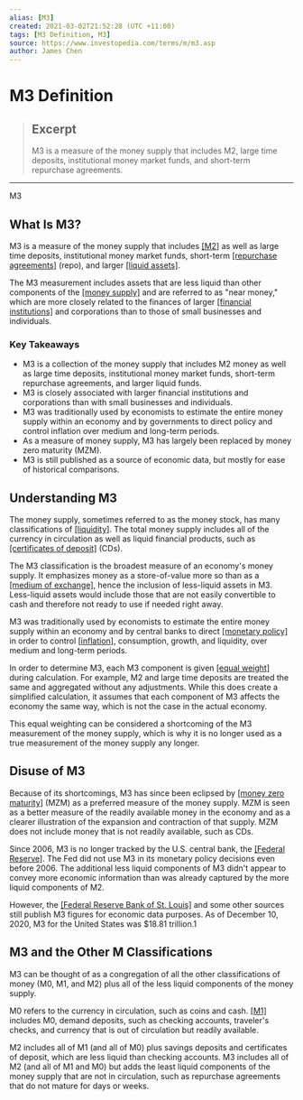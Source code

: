 ```yaml
---
alias: [M3]
created: 2021-03-02T21:52:28 (UTC +11:00)
tags: [M3 Definition, M3]
source: https://www.investopedia.com/terms/m/m3.asp
author: James Chen
---
```


# M3 Definition

> ## Excerpt
> M3 is a measure of the money supply that includes M2, large time deposits, institutional money market funds, and short-term repurchase agreements.

---

M3
## What Is M3?

M3 is a measure of the money supply that includes [[M2]](https://www.investopedia.com/terms/m/m2.asp) as well as large time deposits, institutional money market funds, short-term [[repurchase agreements]](https://www.investopedia.com/terms/r/repurchaseagreement.asp) (repo), and larger [[liquid assets]](https://www.investopedia.com/terms/l/liquidasset.asp).

The M3 measurement includes assets that are less liquid than other components of the [[money supply]](https://www.investopedia.com/terms/m/moneysupply.asp) and are referred to as "near money," which are more closely related to the finances of larger [[financial institutions]](https://www.investopedia.com/terms/f/financialinstitution.asp) and corporations than to those of small businesses and individuals.

### Key Takeaways

-   M3 is a collection of the money supply that includes M2 money as well as large time deposits, institutional money market funds, short-term repurchase agreements, and larger liquid funds.
-   M3 is closely associated with larger financial institutions and corporations than with small businesses and individuals.
-   M3 was traditionally used by economists to estimate the entire money supply within an economy and by governments to direct policy and control inflation over medium and long-term periods.
-   As a measure of money supply, M3 has largely been replaced by money zero maturity (MZM).
-   M3 is still published as a source of economic data, but mostly for ease of historical comparisons.

## Understanding M3

The money supply, sometimes referred to as the money stock, has many classifications of [[liquidity]](https://www.investopedia.com/terms/l/liquidity.asp). The total money supply includes all of the currency in circulation as well as liquid financial products, such as [[certificates of deposit]](https://www.investopedia.com/terms/c/certificateofdeposit.asp) (CDs).

The M3 classification is the broadest measure of an economy's money supply. It emphasizes money as a store-of-value more so than as a [[medium of exchange]](https://www.investopedia.com/terms/m/mediumofexchange.asp), hence the inclusion of less-liquid assets in M3. Less-liquid assets would include those that are not easily convertible to cash and therefore not ready to use if needed right away.

M3 was traditionally used by economists to estimate the entire money supply within an economy and by central banks to direct [[monetary policy]](https://www.investopedia.com/terms/m/monetarypolicy.asp) in order to control [[inflation]](https://www.investopedia.com/terms/i/inflation.asp), consumption, growth, and liquidity, over medium and long-term periods.

In order to determine M3, each M3 component is given [[equal weight]](https://www.investopedia.com/terms/e/equalweight.asp) during calculation. For example, M2 and large time deposits are treated the same and aggregated without any adjustments. While this does create a simplified calculation, it assumes that each component of M3 affects the economy the same way, which is not the case in the actual economy.

This equal weighting can be considered a shortcoming of the M3 measurement of the money supply, which is why it is no longer used as a true measurement of the money supply any longer.

## Disuse of M3

Because of its shortcomings, M3 has since been eclipsed by [[money zero maturity]](https://www.investopedia.com/terms/m/moneyzeromaturity.asp) (MZM) as a preferred measure of the money supply. MZM is seen as a better measure of the readily available money in the economy and as a clearer illustration of the expansion and contraction of that supply. MZM does not include money that is not readily available, such as CDs.

Since 2006, M3 is no longer tracked by the U.S. central bank, the [[Federal Reserve]](https://www.investopedia.com/terms/f/federalreservebank.asp). The Fed did not use M3 in its monetary policy decisions even before 2006. The additional less liquid components of M3 didn't appear to convey more economic information than was already captured by the more liquid components of M2.

However, the [[Federal Reserve Bank of St. Louis]](https://fred.stlouisfed.org/series/MABMM301USM189S) and some other sources still publish M3 figures for economic data purposes. As of December 10, 2020, M3 for the United States was $18.81 trillion.1

## M3 and the Other M Classifications

M3 can be thought of as a congregation of all the other classifications of money (M0, M1, and M2) plus all of the less liquid components of the money supply.

M0 refers to the currency in circulation, such as coins and cash. [[M1]](https://www.investopedia.com/terms/m/m1.asp) includes M0, demand deposits, such as checking accounts, traveler's checks, and currency that is out of circulation but readily available.

M2 includes all of M1 (and all of M0) plus savings deposits and certificates of deposit, which are less liquid than checking accounts. M3 includes all of M2 (and all of M1 and M0) but adds the least liquid components of the money supply that are not in circulation, such as repurchase agreements that do not mature for days or weeks.
